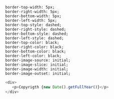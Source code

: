     border-top-width: 5px;
    border-right-width: 5px;
    border-bottom-width: 5px;
    border-left-width: 5px;
    border-top-style: dashed;
    border-right-style: dashed;
    border-bottom-style: dashed;
    border-left-style: dashed;
    border-top-color: black;
    border-right-color: black;
    border-bottom-color: black;
    border-left-color: black;
    border-image-source: initial;
    border-image-slice: initial;
    border-image-width: initial;
    border-image-outset: initial;


 ```javascript
 <div>
    <p>Copyrigth {new Date().getFullYear()}</p>
</div>
 ```